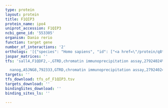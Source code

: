 ```yaml
---
type: protein
layout: protein
title: F1QIP3
protein_name: ipo4
uniprot_accession: F1QIP3
ncbi_gene_id: '553305'
organism: Danio rerio
function: target gene
number_of_interactions: '2'
orthologs: '[{"species": "Homo sapiens", "id": ["<a href=\"/protein/q8tex9\">Q8TEX9</a>"]}, {"species": "Mus musculus", "id": ["<a href=\"/protein/q8vi75\">Q8VI75</a>"]}, {"species": "Rattus norvegicus", "id": ["<a href=\"/protein/d4a2d7\">D4A2D7</a>"]}, {"species": "Drosophila melanogaster", "id": ["M9PFW8", "<a href=\"/protein/m9pfr8\">M9PFR8</a>"]}, {"species": "Saccharomyces cerevisiae", "id": ["<a href=\"/protein/p40069\">P40069</a>"]}]'
jaspar_matrices: ''
tfs: 'sall4,F1QDF2,-,GTRD,chromatin immunoprecipitation assay,27924024%5Buid%5D,No

  nanog,A5JNG8,792333,GTRD,chromatin immunoprecipitation assay,27924024%5Buid%5D,No'
targets: ''
tfs_download: tfs_of_F1QIP3.tsv
targets_download: ''
bindingSites_download: ''
binding_sites_ls: ''

---
```

